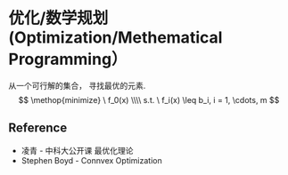# 优化/数学规划 (Optimization/Methematical Programming）
从一个可行解的集合， 寻找最优的元素.
$$
\methop{minimize} \  f_0(x) \\\\
s.t. \  f_i(x) \leq b_i, i = 1, \cdots, m
$$


## Reference
* 凌青 - 中科大公开课 最优化理论
* Stephen Boyd - Connvex Optimization

